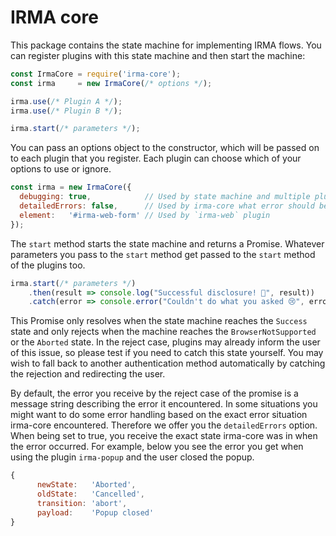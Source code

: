 # IRMA core

This package contains the state machine for implementing IRMA flows. You can
register plugins with this state machine and then start the machine:

```javascript
const IrmaCore = require('irma-core');
const irma     = new IrmaCore(/* options */);

irma.use(/* Plugin A */);
irma.use(/* Plugin B */);

irma.start(/* parameters */);
```

You can pass an options object to the constructor, which will be passed on to
each plugin that you register. Each plugin can choose which of your options to
use or ignore.

```javascript
const irma = new IrmaCore({
  debugging: true,            // Used by state machine and multiple plugins
  detailedErrors: false,      // Used by irma-core what error should be returned when the promise rejects
  element:   '#irma-web-form' // Used by `irma-web` plugin
});
```

The `start` method starts the state machine and returns a Promise. Whatever
parameters you pass to the `start` method get passed to the `start` method of the
plugins too.

```javascript
irma.start(/* parameters */)
    .then(result => console.log("Successful disclosure! 🎉", result))
    .catch(error => console.error("Couldn't do what you asked 😢", error));
```

This Promise only resolves when the state machine reaches the `Success` state
and only rejects when the machine reaches the `BrowserNotSupported`
or the `Aborted` state. In the reject case, 
plugins may already inform the user of this issue, so please
test if you need to catch this state yourself. You may wish to fall back to
another authentication method automatically by catching the rejection and
redirecting the user.

By default, the error you receive by the reject case of the promise is a message
string describing the error it encountered. In some situations you might want to
do some error handling based on the exact error situation irma-core encountered.
Therefore we offer you the `detailedErrors` option. When being set to true, 
you receive the exact state irma-core was in when the error occurred. For example,
below you see the error you get when using the plugin `irma-popup` and the user closed
the popup.

```javascript
{
      newState:   'Aborted',
      oldState:   'Cancelled',
      transition: 'abort',
      payload:    'Popup closed'
}
```